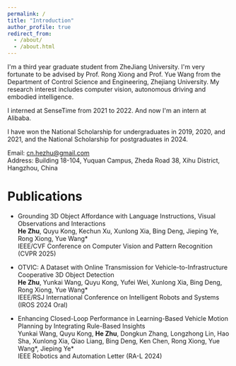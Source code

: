 ```yaml
---
permalink: /
title: "Introduction"
author_profile: true
redirect_from: 
  - /about/
  - /about.html
---
```


I'm a third year graduate student from ZheJiang University. I'm very fortunate to be advised by Prof. Rong Xiong and Prof. Yue Wang from the Department of Control Science and Engineering, Zhejiang University. My research interest includes computer vision, autonomous driving and embodied intelligence.

I interned at SenseTime from 2021 to 2022. And now I'm an intern at Alibaba.

I have won the National Scholarship for undergraduates in 2019, 2020, and 2021, and the National Scholarship for postgraduates in 2024.

Email: cn.hezhu@gmail.com \
Address: Building 18-104, Yuquan Campus, Zheda Road 38, Xihu District, Hangzhou, China

# Publications

 - Grounding 3D Object Affordance with Language Instructions, Visual Observations and Interactions \
**He Zhu**, Quyu Kong, Kechun Xu, Xunlong Xia, Bing Deng, Jieping Ye, Rong Xiong, Yue Wang* \
IEEE/CVF Conference on Computer Vision and Pattern Recognition (CVPR 2025)

 - OTVIC: A Dataset with Online Transmission for Vehicle-to-Infrastructure Cooperative 3D Object Detection \
**He Zhu**, Yunkai Wang, Quyu Kong, Yufei Wei, Xunlong Xia, Bing Deng, Rong Xiong, Yue Wang* \
IEEE/RSJ International Conference on Intelligent Robots and Systems (IROS 2024 Oral)

 - Enhancing Closed-Loop Performance in Learning-Based Vehicle Motion Planning by Integrating Rule-Based Insights \
Yunkai Wang, Quyu Kong, **He Zhu**, Dongkun Zhang, Longzhong Lin, Hao Sha, Xunlong Xia, Qiao Liang, Bing Deng, Ken Chen, Rong Xiong, Yue Wang*, Jieping Ye* \
IEEE Robotics and Automation Letter (RA-L 2024)
